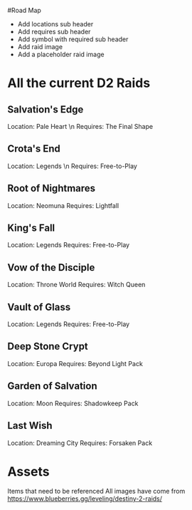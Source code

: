 #Road Map
- Add locations sub header
- Add requires sub header
- Add symbol with required sub header
- Add raid image
- Add a placeholder raid image

# All the current D2 Raids
## Salvation's Edge
Location: Pale Heart \n
Requires: The Final Shape

## Crota's End
Location: Legends \n
Requires: Free-to-Play

## Root of Nightmares
Location: Neomuna
Requires: Lightfall

## King's Fall
Location: Legends
Requires: Free-to-Play

## Vow of the Disciple
Location: Throne World
Requires: Witch Queen

## Vault of Glass
Location: Legends
Requires: Free-to-Play

## Deep Stone Crypt
Location: Europa
Requires: Beyond Light Pack

## Garden of Salvation
Location: Moon
Requires: Shadowkeep Pack

## Last Wish
Location: Dreaming City
Requires: Forsaken Pack

# Assets
Items that need to be referenced 
All images have come from
https://www.blueberries.gg/leveling/destiny-2-raids/

